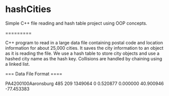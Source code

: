 hashCities
==========

Simple C++ file reading and hash table project using OOP concepts. 

=========

C++ program to read in a large data file containing postal code and
location information for about 25,000 cities. It saves the city
information to an object as it is reading the file. We use a hash table
to store city objects and use a hashed city name as the hash key.
Collisions are handled by chaining using a linked list.


=== Data File Format ====

PA4200100Aaronsburg     485      209       1349064     0    0.520877    0.000000 40.900946 -77.453383
